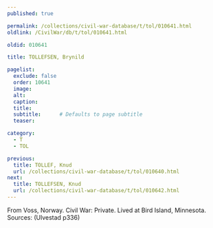 ```yaml
---
published: true

permalink: /collections/civil-war-database/t/tol/010641.html
oldlink: /CivilWar/db/t/tol/010641.html

oldid: 010641

title: TOLLEFSEN, Brynild

pagelist:
  exclude: false
  order: 10641
  image: 
  alt:
  caption:
  title:
  subtitle:      # Defaults to page subtitle
  teaser:

category: 
  - T 
  - TOL

previous:
  title: TOLLEF, Knud
  url: /collections/civil-war-database/t/tol/010640.html  
next:
  title: TOLLEFSEN, Knud
  url: /collections/civil-war-database/t/tol/010642.html   
---
```

From Voss, Norway. Civil War: Private. Lived at Bird Island, Minnesota. Sources: (Ulvestad p336)
